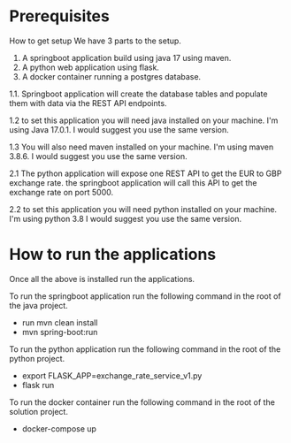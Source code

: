 Prerequisites
====
How to get setup
We have 3 parts to the setup.
1. A springboot application build using java 17 using maven.
2. A python web application using flask.
3. A docker container running a postgres database.

1.1. Springboot application will create the database tables and populate them with data
via the REST API endpoints. 

1.2 to set this application you will need java installed on your machine. 
I'm using Java 17.0.1. I would suggest you use the same version.

1.3 You will also need maven installed on your machine. I'm using 
maven 3.8.6. I would suggest you use the same version.

2.1 The python application will expose one REST API to get the EUR to GBP exchange rate.
the springboot application will call this API to get the exchange rate on port 5000.

2.2 to set this application you will need python installed on your machine.
I'm using python 3.8 I would suggest you use the same version.


How to run the applications
====
Once all the above is installed run the applications.

To run the springboot application run the following command in the root of the java project.
- run mvn clean install
- mvn spring-boot:run

To run the python application run the following command in the root of the python project.
- export FLASK_APP=exchange_rate_service_v1.py
- flask run

To run the docker container run the following command in the root of the solution project.
- docker-compose up
